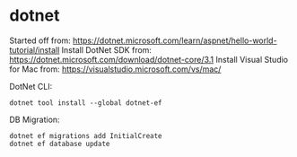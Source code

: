 # dotnet

Started off from: https://dotnet.microsoft.com/learn/aspnet/hello-world-tutorial/install
Install DotNet SDK from: https://dotnet.microsoft.com/download/dotnet-core/3.1
Install Visual Studio for Mac from: https://visualstudio.microsoft.com/vs/mac/

DotNet CLI:
````
dotnet tool install --global dotnet-ef
````

DB Migration:
````
dotnet ef migrations add InitialCreate
dotnet ef database update  
````

